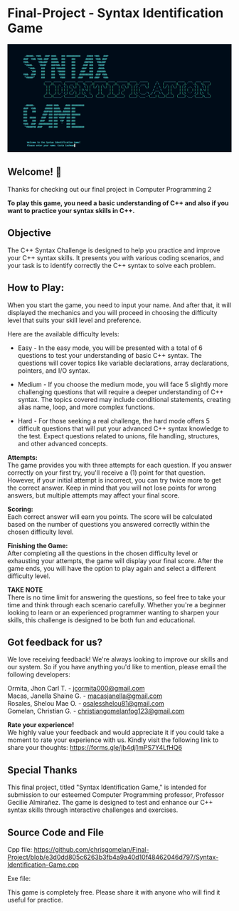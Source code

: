 # Final-Project - Syntax Identification Game
![Design preview for the Frontpage section of Syntax Identification Game](/image/Frontpage.png)

## Welcome! 👋
Thanks for checking out our final project in Computer Programming 2

**To play this game, you need a basic understanding of C++ and also if you want to practice your syntax skills in C++.**

## Objective 
The C++ Syntax Challenge is designed to help you practice and improve your C++ syntax skills. It presents you with various coding scenarios, and your task is to identify correctly the C++ syntax to solve each problem.

## How to Play:
When you start the game, you need to input your name. And after that, it will displayed the mechanics and you will proceed in choosing the difficulty level that suits your skill level and preference.

Here are the available difficulty levels:

- Easy - In the easy mode, you will be presented with a total of 6 questions to test your understanding of basic C++ syntax. The questions will cover topics like variable declarations, array declarations, pointers, and I/O syntax.

- Medium - If you choose the medium mode, you will face 5 slightly more challenging questions that will require a deeper understanding of C++ syntax. The topics covered may include conditional statements, creating alias name, loop, and more complex functions.

- Hard - For those seeking a real challenge, the hard mode offers 5 difficult questions that will put your advanced C++ syntax knowledge to the test. Expect questions related to unions, file handling, structures, and other advanced concepts.

**Attempts:**</br>
The game provides you with three attempts for each question. If you answer correctly on your first try, you'll receive a (1) point for that question. However, if your initial attempt is incorrect, you can try twice more to get the correct answer. Keep in mind that you will not lose points for wrong answers, but multiple attempts may affect your final score.

**Scoring:**</br>
Each correct answer will earn you points. The score will be calculated based on the number of questions you answered correctly within the chosen difficulty level.

**Finishing the Game:** </br>
After completing all the questions in the chosen difficulty level or exhausting your attempts, the game will display your final score.
After the game ends, you will have the option to play again and select a different difficulty level.


**TAKE NOTE** </br>
There is no time limit for answering the questions, so feel free to take your time and think through each scenario carefully. Whether you're a beginner looking to learn or an experienced programmer wanting to sharpen your skills, this challenge is designed to be both fun and educational.

## Got feedback for us?
We love receiving feedback! We're always looking to improve our skills and our system. So if you have anything you'd like to mention, please email the following developers:

Ormita, Jhon Carl T. - jcormita000@gmail.com</br>
Macas, Janella Shaine G. - macasjanella@gmail.com</br>
Rosales, Shelou Mae O. - osalesshelou81@gmail.com</br>
Gomelan, Christian G. - christiangomelanfog123@gmail.com

**Rate your experience!**</br>
We highly value your feedback and would appreciate it if you could take a moment to rate your experience with us. Kindly visit the following link to share your thoughts: https://forms.gle/jb4dj1mPS7Y4LfHQ6

## Special Thanks
This final project, titled "Syntax Identification Game," is intended for submission to our esteemed Computer Programming professor, Professor Gecilie Almirañez. The game is designed to test and enhance our C++ syntax skills through interactive challenges and exercises.


## Source Code and File
Cpp file: https://github.com/chrisgomelan/Final-Project/blob/e3d0dd805c6263b3fb4a9a40d10f48462046d797/Syntax-Identification-Game.cpp

Exe file:

This game is completely free. Please share it with anyone who will find it useful for practice.
